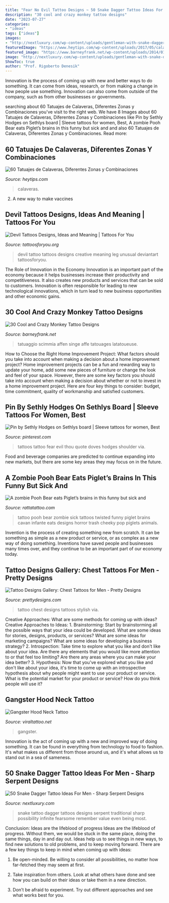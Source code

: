 ```yaml
---
title: "Fear No Evil Tattoo Designs ~ 50 Snake Dagger Tattoo Ideas For Men"
description: "30 cool and crazy monkey tattoo designs"
date: "2023-07-27"
categories:
- "ideas"
tags: ["ideas"]
images:
- "http://nextluxury.com/wp-content/uploads/gentleman-with-snake-dagger-tattoo.jpg"
featuredImage: "https://www.heytips.com/wp-content/uploads/2017/05/calavera-tatuaje-en-el-brazo.jpg"
featured_image: "https://www.barneyfrank.net/wp-content/uploads/2014/01/baby-monkey-tattoos.jpg"
image: "http://nextluxury.com/wp-content/uploads/gentleman-with-snake-dagger-tattoo.jpg"
ShowToc: true
author: "Prof. Rigoberto Denesik"
---
```



Innovation is the process of coming up with new and better ways to do something. It can come from ideas, research, or from making a change in how people use something. Innovation can also come from outside of the company, such as from other businesses or governments.

	

		
searching about 60 Tatuajes de Calaveras, Diferentes Zonas y Combinaciones you've visit to the right web. We have 8 Images about 60 Tatuajes de Calaveras, Diferentes Zonas y Combinaciones like Pin by Sethly Hodges on Sethlys board | Sleeve tattoos for women, Best, A zombie Pooh Bear eats Piglet’s brains in this funny but sick and and also 60 Tatuajes de Calaveras, Diferentes Zonas y Combinaciones. Read more:
		
    
## 60 Tatuajes De Calaveras, Diferentes Zonas Y Combinaciones

<img loading=lazy src="https://www.heytips.com/wp-content/uploads/2017/05/calavera-tatuaje-en-el-brazo.jpg" onerror="this.onerror=null;this.src='https://tse3.mm.bing.net/th?id=OIP.818CrCKjhog1esLOmzteTwHaKj&amp;pid=15.1';" alt="60 Tatuajes de Calaveras, Diferentes Zonas y Combinaciones">

_Source: heytips.com_

>calaveras. 

	

2. A new way to make vaccines 

    
## Devil Tattoos Designs, Ideas And Meaning | Tattoos For You

<img loading=lazy src="https://www.tattoosforyou.org/wp-content/uploads/2016/03/Little-Devil-Tattoos.jpg" onerror="this.onerror=null;this.src='https://tse4.mm.bing.net/th?id=OIP.Av-FWfLSOWT1EHUUCJ2lQAHaLH&amp;pid=15.1';" alt="Devil Tattoos Designs, Ideas and Meaning | Tattoos For You">

_Source: tattoosforyou.org_

>devil tattoo tattoos designs creative meaning leg unusual deviantart tattoosforyou. 

	

The Role of Innovation in the Economy
Innovation is an important part of the economy because it helps businesses increase their productivity and competitiveness. It also creates new products and services that can be sold to customers. Innovation is often responsible for leading to new technological innovations, which in turn lead to new business opportunities and other economic gains.

    
## 30 Cool And Crazy Monkey Tattoo Designs

<img loading=lazy src="https://www.barneyfrank.net/wp-content/uploads/2014/01/baby-monkey-tattoos.jpg" onerror="this.onerror=null;this.src='https://tse3.mm.bing.net/th?id=OIP.BXL3fVKvr8SnBn1046hCPwHaJz&amp;pid=15.1';" alt="30 Cool and Crazy Monkey Tattoo Designs">

_Source: barneyfrank.net_

>tatuaggio scimmia affen singe affe tatouages latatoueuse. 

	

How to Choose the Right Home Improvement Project: What factors should you take into account when making a decision about a home improvement project?
Home improvement projects can be a fun and rewarding way to update your home, add some new pieces of furniture or change the look and feel of your space. However, there are some key factors you should take into account when making a decision about whether or not to invest in a home improvement project. Here are four key things to consider: budget, time commitment, quality of workmanship and satisfied customers.

    
## Pin By Sethly Hodges On Sethlys Board | Sleeve Tattoos For Women, Best

<img loading=lazy src="https://i.pinimg.com/736x/77/ca/c3/77cac31354707e57a93e3a20a0b1eaf7--quote-tattoos-body.jpg" onerror="this.onerror=null;this.src='https://tse1.mm.bing.net/th?id=OIP.5KbC9mjgFqxSx2fNBOKjPQHaJ4&amp;pid=15.1';" alt="Pin by Sethly Hodges on Sethlys board | Sleeve tattoos for women, Best">

_Source: pinterest.com_

>tattoos tattoo fear evil thou quote doves hodges shoulder via. 

	

Food and beverage companies are predicted to continue expanding into new markets, but there are some key areas they may focus on in the future.

    
## A Zombie Pooh Bear Eats Piglet’s Brains In This Funny But Sick And

<img loading=lazy src="https://rattatattoo.com/wp-content/uploads/2014/09/A-zombie-Pooh-Bear-eats-Piglets-brains-in-this-funny-but-sick-and-twisted-tattoo-by-Cavan-Infante.jpg" onerror="this.onerror=null;this.src='https://tse4.mm.bing.net/th?id=OIP.WKv94gbi2b78ZCwkG8aDYAHaK5&amp;pid=15.1';" alt="A zombie Pooh Bear eats Piglet’s brains in this funny but sick and">

_Source: rattatattoo.com_

>tattoo pooh bear zombie sick tattoos twisted funny piglet brains cavan infante eats designs horror trash cheeky pop piglets animals. 

	

Invention is the process of creating something new from scratch. It can be something as simple as a new product or service, or as complex as a new way of doing something. Inventions have saved people and businesses many times over, and they continue to be an important part of our economy today.

    
## Tattoo Designs Gallery: Chest Tattoos For Men - Pretty Designs

<img loading=lazy src="https://www.prettydesigns.com/wp-content/uploads/2014/10/Stylish-Chest-Tattoo.jpg" onerror="this.onerror=null;this.src='https://tse3.mm.bing.net/th?id=OIP.rb6VCkqXM76pz_n2svGHOQHaLI&amp;pid=15.1';" alt="Tattoo Designs Gallery: Chest Tattoos for Men - Pretty Designs">

_Source: prettydesigns.com_

>tattoo chest designs tattoos stylish via. 

	

Creative Approaches: What are some methods for coming up with ideas?
Creative Approaches to Ideas: 1. Brainstorming: Start by brainstorming all the possible ways that your idea could be developed. What are some ideas for stories, designs, products, or services? What are some ideas for marketing campaigns? What are some ideas for developing a business strategy? 2. Introspection: Take time to explore what you like and don't like about your idea. Are there any elements that you would like more attention to or that feel too limiting? Are there any areas where you can make your idea better? 3. Hypothesis: Now that you've explored what you like and don't like about your idea, it's time to come up with an introspective hypothesis about why people might want to use your product or service. What is the potential market for your product or service? How do you think people will use it? 
    
## Gangster Hood Neck Tattoo

<img loading=lazy src="https://i.pinimg.com/originals/09/fd/ef/09fdefaee1905aa9e97411aaf0a3301d.jpg" onerror="this.onerror=null;this.src='https://tse3.mm.bing.net/th?id=OIP.FID2XGtG4oQvPgKBTLuXawHaHa&amp;pid=15.1';" alt="Gangster Hood Neck Tattoo">

_Source: viraltattoo.net_

>gangster. 

	

Innovation is the act of coming up with a new and improved way of doing something. It can be found in everything from technology to food to fashion. It's what makes us different from those around us, and it's what allows us to stand out in a sea of sameness.

    
## 50 Snake Dagger Tattoo Ideas For Men - Sharp Serpent Designs

<img loading=lazy src="http://nextluxury.com/wp-content/uploads/gentleman-with-snake-dagger-tattoo.jpg" onerror="this.onerror=null;this.src='https://tse3.mm.bing.net/th?id=OIP.-XRAA1MRp_nj8t4stPBiigHaHa&amp;pid=15.1';" alt="50 Snake Dagger Tattoo Ideas For Men - Sharp Serpent Designs">

_Source: nextluxury.com_

>snake tattoo dagger tattoos designs serpent traditional sharp possibility infinite fearsome remember value even being most. 

	

Conclusion: Ideas are the lifeblood of progress
Ideas are the lifeblood of progress. Without them, we would be stuck in the same place, doing the same things, day in and day out. Ideas help us to see things in new ways, to find new solutions to old problems, and to keep moving forward.
There are a few key things to keep in mind when coming up with ideas:

1. Be open-minded. Be willing to consider all possibilities, no matter how far-fetched they may seem at first.

2. Take inspiration from others. Look at what others have done and see how you can build on their ideas or take them in a new direction.

3. Don’t be afraid to experiment. Try out different approaches and see what works best for you.


